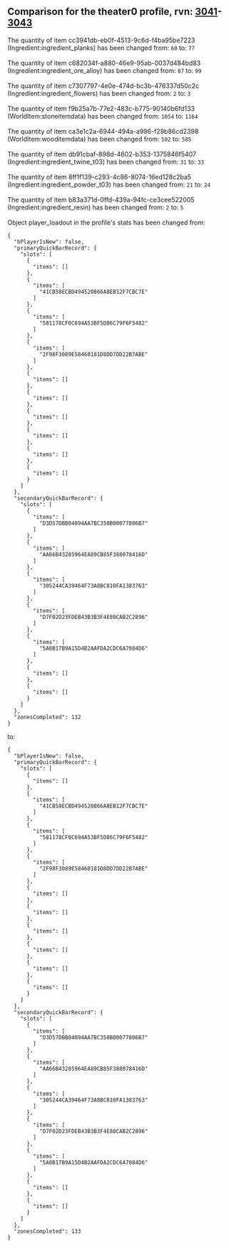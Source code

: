 ## Comparison for the theater0 profile, rvn: [3041](https://github.com/PRO100KatYT/FortniteProfileRevisions/tree/main/profiles/theater0/3041%20theater0.json)-[3043](https://github.com/PRO100KatYT/FortniteProfileRevisions/tree/main/profiles/theater0/3043%20theater0.json)

The quantity of item cc3941db-eb0f-4513-9c6d-f4ba95be7223 (Ingredient:ingredient_planks) has been changed from: `60` to: `77`
<br><br>
The quantity of item c682034f-a880-46e9-95ab-0037d484bd83 (Ingredient:ingredient_ore_alloy) has been changed from: `87` to: `99`
<br><br>
The quantity of item c7307797-4e0e-474d-bc3b-476337d50c2c (Ingredient:ingredient_flowers) has been changed from: `2` to: `3`
<br><br>
The quantity of item f9b25a7b-77e2-483c-b775-90140b6fd133 (WorldItem:stoneitemdata) has been changed from: `1054` to: `1164`
<br><br>
The quantity of item ca3e1c2a-6944-494a-a996-f29b86cd2398 (WorldItem:wooditemdata) has been changed from: `502` to: `585`
<br><br>
The quantity of item db91cbaf-898d-4602-b353-1375846f5407 (Ingredient:ingredient_twine_t03) has been changed from: `31` to: `33`
<br><br>
The quantity of item 8ff1f139-c293-4c86-8074-16ed128c2ba5 (Ingredient:ingredient_powder_t03) has been changed from: `21` to: `24`
<br><br>
The quantity of item b83a371d-0ffd-439a-94fc-ce3cee522005 (Ingredient:ingredient_resin) has been changed from: `2` to: `5`
<br><br>
Object player_loadout in the profile's stats has been changed from:

```
{
  "bPlayerIsNew": false,
  "primaryQuickBarRecord": {
    "slots": [
      {
        "items": []
      },
      {
        "items": [
          "41CB58ECBD494520866A8EB12F7CBC7E"
        ]
      },
      {
        "items": [
          "581178CF0C694A53BF5D86C79F6F5482"
        ]
      },
      {
        "items": [
          "2F98F3089E58460181D8DD7DD22B7ABE"
        ]
      },
      {
        "items": []
      },
      {
        "items": []
      },
      {
        "items": []
      },
      {
        "items": []
      },
      {
        "items": []
      },
      {
        "items": []
      }
    ]
  },
  "secondaryQuickBarRecord": {
    "slots": [
      {
        "items": [
          "D3D57DBB04094AA7BC350B00077806B7"
        ]
      },
      {
        "items": [
          "AA66B43285964EA89CB85F388078416D"
        ]
      },
      {
        "items": [
          "305244CA39464F73A8BC810FA1383763"
        ]
      },
      {
        "items": [
          "D7F02D23FDEB43B3B3F4E80CAB2C2896"
        ]
      },
      {
        "items": [
          "5A0B17B9A15D4B2AAFDA2CDC6A7084D6"
        ]
      },
      {
        "items": []
      },
      {
        "items": []
      }
    ]
  },
  "zonesCompleted": 132
}
```

to:

```
{
  "bPlayerIsNew": false,
  "primaryQuickBarRecord": {
    "slots": [
      {
        "items": []
      },
      {
        "items": [
          "41CB58ECBD494520866A8EB12F7CBC7E"
        ]
      },
      {
        "items": [
          "581178CF0C694A53BF5D86C79F6F5482"
        ]
      },
      {
        "items": [
          "2F98F3089E58460181D8DD7DD22B7ABE"
        ]
      },
      {
        "items": []
      },
      {
        "items": []
      },
      {
        "items": []
      },
      {
        "items": []
      },
      {
        "items": []
      },
      {
        "items": []
      }
    ]
  },
  "secondaryQuickBarRecord": {
    "slots": [
      {
        "items": [
          "D3D57DBB04094AA7BC350B00077806B7"
        ]
      },
      {
        "items": [
          "AA66B43285964EA89CB85F388078416D"
        ]
      },
      {
        "items": [
          "305244CA39464F73A8BC810FA1383763"
        ]
      },
      {
        "items": [
          "D7F02D23FDEB43B3B3F4E80CAB2C2896"
        ]
      },
      {
        "items": [
          "5A0B17B9A15D4B2AAFDA2CDC6A7084D6"
        ]
      },
      {
        "items": []
      },
      {
        "items": []
      }
    ]
  },
  "zonesCompleted": 133
}
```

<br><br>
